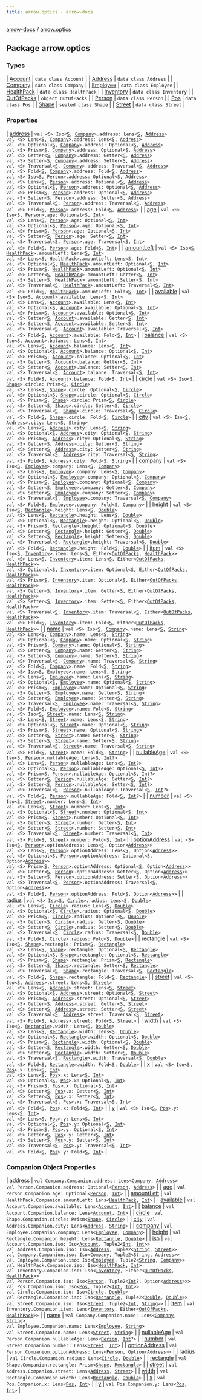 ```yaml
---
title: arrow.optics - arrow-docs
---
```


[arrow-docs](../index.html) / [arrow.optics](./index.html)

## Package arrow.optics

### Types

| [Account](-account/index.html) | `data class Account` |
| [Address](-address/index.html) | `data class Address` |
| [Company](-company/index.html) | `data class Company` |
| [Employee](-employee/index.html) | `data class Employee` |
| [HealthPack](-health-pack/index.html) | `data class HealthPack` |
| [Inventory](-inventory/index.html) | `data class Inventory` |
| [OutOfPacks](-out-of-packs.html) | `object OutOfPacks` |
| [Person](-person/index.html) | `data class Person` |
| [Pos](-pos/index.html) | `data class Pos` |
| [Shape](-shape/index.html) | `sealed class Shape` |
| [Street](-street/index.html) | `data class Street` |

### Properties

| [address](address.html) | `val <S> Iso<`[`S`](address.html#S)`, `[`Company`](-company/index.html)`>.address: Lens<`[`S`](address.html#S)`, `[`Address`](-address/index.html)`>`<br>`val <S> Lens<`[`S`](address.html#S)`, `[`Company`](-company/index.html)`>.address: Lens<`[`S`](address.html#S)`, `[`Address`](-address/index.html)`>`<br>`val <S> Optional<`[`S`](address.html#S)`, `[`Company`](-company/index.html)`>.address: Optional<`[`S`](address.html#S)`, `[`Address`](-address/index.html)`>`<br>`val <S> Prism<`[`S`](address.html#S)`, `[`Company`](-company/index.html)`>.address: Optional<`[`S`](address.html#S)`, `[`Address`](-address/index.html)`>`<br>`val <S> Getter<`[`S`](address.html#S)`, `[`Company`](-company/index.html)`>.address: Getter<`[`S`](address.html#S)`, `[`Address`](-address/index.html)`>`<br>`val <S> Setter<`[`S`](address.html#S)`, `[`Company`](-company/index.html)`>.address: Setter<`[`S`](address.html#S)`, `[`Address`](-address/index.html)`>`<br>`val <S> Traversal<`[`S`](address.html#S)`, `[`Company`](-company/index.html)`>.address: Traversal<`[`S`](address.html#S)`, `[`Address`](-address/index.html)`>`<br>`val <S> Fold<`[`S`](address.html#S)`, `[`Company`](-company/index.html)`>.address: Fold<`[`S`](address.html#S)`, `[`Address`](-address/index.html)`>`<br>`val <S> Iso<`[`S`](address.html#S)`, `[`Person`](-person/index.html)`>.address: Optional<`[`S`](address.html#S)`, `[`Address`](-address/index.html)`>`<br>`val <S> Lens<`[`S`](address.html#S)`, `[`Person`](-person/index.html)`>.address: Optional<`[`S`](address.html#S)`, `[`Address`](-address/index.html)`>`<br>`val <S> Optional<`[`S`](address.html#S)`, `[`Person`](-person/index.html)`>.address: Optional<`[`S`](address.html#S)`, `[`Address`](-address/index.html)`>`<br>`val <S> Prism<`[`S`](address.html#S)`, `[`Person`](-person/index.html)`>.address: Optional<`[`S`](address.html#S)`, `[`Address`](-address/index.html)`>`<br>`val <S> Setter<`[`S`](address.html#S)`, `[`Person`](-person/index.html)`>.address: Setter<`[`S`](address.html#S)`, `[`Address`](-address/index.html)`>`<br>`val <S> Traversal<`[`S`](address.html#S)`, `[`Person`](-person/index.html)`>.address: Traversal<`[`S`](address.html#S)`, `[`Address`](-address/index.html)`>`<br>`val <S> Fold<`[`S`](address.html#S)`, `[`Person`](-person/index.html)`>.address: Fold<`[`S`](address.html#S)`, `[`Address`](-address/index.html)`>` |
| [age](age.html) | `val <S> Iso<`[`S`](age.html#S)`, `[`Person`](-person/index.html)`>.age: Optional<`[`S`](age.html#S)`, `[`Int`](https://kotlinlang.org/api/latest/jvm/stdlib/kotlin/-int/index.html)`>`<br>`val <S> Lens<`[`S`](age.html#S)`, `[`Person`](-person/index.html)`>.age: Optional<`[`S`](age.html#S)`, `[`Int`](https://kotlinlang.org/api/latest/jvm/stdlib/kotlin/-int/index.html)`>`<br>`val <S> Optional<`[`S`](age.html#S)`, `[`Person`](-person/index.html)`>.age: Optional<`[`S`](age.html#S)`, `[`Int`](https://kotlinlang.org/api/latest/jvm/stdlib/kotlin/-int/index.html)`>`<br>`val <S> Prism<`[`S`](age.html#S)`, `[`Person`](-person/index.html)`>.age: Optional<`[`S`](age.html#S)`, `[`Int`](https://kotlinlang.org/api/latest/jvm/stdlib/kotlin/-int/index.html)`>`<br>`val <S> Setter<`[`S`](age.html#S)`, `[`Person`](-person/index.html)`>.age: Setter<`[`S`](age.html#S)`, `[`Int`](https://kotlinlang.org/api/latest/jvm/stdlib/kotlin/-int/index.html)`>`<br>`val <S> Traversal<`[`S`](age.html#S)`, `[`Person`](-person/index.html)`>.age: Traversal<`[`S`](age.html#S)`, `[`Int`](https://kotlinlang.org/api/latest/jvm/stdlib/kotlin/-int/index.html)`>`<br>`val <S> Fold<`[`S`](age.html#S)`, `[`Person`](-person/index.html)`>.age: Fold<`[`S`](age.html#S)`, `[`Int`](https://kotlinlang.org/api/latest/jvm/stdlib/kotlin/-int/index.html)`>` |
| [amountLeft](amount-left.html) | `val <S> Iso<`[`S`](amount-left.html#S)`, `[`HealthPack`](-health-pack/index.html)`>.amountLeft: Lens<`[`S`](amount-left.html#S)`, `[`Int`](https://kotlinlang.org/api/latest/jvm/stdlib/kotlin/-int/index.html)`>`<br>`val <S> Lens<`[`S`](amount-left.html#S)`, `[`HealthPack`](-health-pack/index.html)`>.amountLeft: Lens<`[`S`](amount-left.html#S)`, `[`Int`](https://kotlinlang.org/api/latest/jvm/stdlib/kotlin/-int/index.html)`>`<br>`val <S> Optional<`[`S`](amount-left.html#S)`, `[`HealthPack`](-health-pack/index.html)`>.amountLeft: Optional<`[`S`](amount-left.html#S)`, `[`Int`](https://kotlinlang.org/api/latest/jvm/stdlib/kotlin/-int/index.html)`>`<br>`val <S> Prism<`[`S`](amount-left.html#S)`, `[`HealthPack`](-health-pack/index.html)`>.amountLeft: Optional<`[`S`](amount-left.html#S)`, `[`Int`](https://kotlinlang.org/api/latest/jvm/stdlib/kotlin/-int/index.html)`>`<br>`val <S> Getter<`[`S`](amount-left.html#S)`, `[`HealthPack`](-health-pack/index.html)`>.amountLeft: Getter<`[`S`](amount-left.html#S)`, `[`Int`](https://kotlinlang.org/api/latest/jvm/stdlib/kotlin/-int/index.html)`>`<br>`val <S> Setter<`[`S`](amount-left.html#S)`, `[`HealthPack`](-health-pack/index.html)`>.amountLeft: Setter<`[`S`](amount-left.html#S)`, `[`Int`](https://kotlinlang.org/api/latest/jvm/stdlib/kotlin/-int/index.html)`>`<br>`val <S> Traversal<`[`S`](amount-left.html#S)`, `[`HealthPack`](-health-pack/index.html)`>.amountLeft: Traversal<`[`S`](amount-left.html#S)`, `[`Int`](https://kotlinlang.org/api/latest/jvm/stdlib/kotlin/-int/index.html)`>`<br>`val <S> Fold<`[`S`](amount-left.html#S)`, `[`HealthPack`](-health-pack/index.html)`>.amountLeft: Fold<`[`S`](amount-left.html#S)`, `[`Int`](https://kotlinlang.org/api/latest/jvm/stdlib/kotlin/-int/index.html)`>` |
| [available](available.html) | `val <S> Iso<`[`S`](available.html#S)`, `[`Account`](-account/index.html)`>.available: Lens<`[`S`](available.html#S)`, `[`Int`](https://kotlinlang.org/api/latest/jvm/stdlib/kotlin/-int/index.html)`>`<br>`val <S> Lens<`[`S`](available.html#S)`, `[`Account`](-account/index.html)`>.available: Lens<`[`S`](available.html#S)`, `[`Int`](https://kotlinlang.org/api/latest/jvm/stdlib/kotlin/-int/index.html)`>`<br>`val <S> Optional<`[`S`](available.html#S)`, `[`Account`](-account/index.html)`>.available: Optional<`[`S`](available.html#S)`, `[`Int`](https://kotlinlang.org/api/latest/jvm/stdlib/kotlin/-int/index.html)`>`<br>`val <S> Prism<`[`S`](available.html#S)`, `[`Account`](-account/index.html)`>.available: Optional<`[`S`](available.html#S)`, `[`Int`](https://kotlinlang.org/api/latest/jvm/stdlib/kotlin/-int/index.html)`>`<br>`val <S> Getter<`[`S`](available.html#S)`, `[`Account`](-account/index.html)`>.available: Getter<`[`S`](available.html#S)`, `[`Int`](https://kotlinlang.org/api/latest/jvm/stdlib/kotlin/-int/index.html)`>`<br>`val <S> Setter<`[`S`](available.html#S)`, `[`Account`](-account/index.html)`>.available: Setter<`[`S`](available.html#S)`, `[`Int`](https://kotlinlang.org/api/latest/jvm/stdlib/kotlin/-int/index.html)`>`<br>`val <S> Traversal<`[`S`](available.html#S)`, `[`Account`](-account/index.html)`>.available: Traversal<`[`S`](available.html#S)`, `[`Int`](https://kotlinlang.org/api/latest/jvm/stdlib/kotlin/-int/index.html)`>`<br>`val <S> Fold<`[`S`](available.html#S)`, `[`Account`](-account/index.html)`>.available: Fold<`[`S`](available.html#S)`, `[`Int`](https://kotlinlang.org/api/latest/jvm/stdlib/kotlin/-int/index.html)`>` |
| [balance](balance.html) | `val <S> Iso<`[`S`](balance.html#S)`, `[`Account`](-account/index.html)`>.balance: Lens<`[`S`](balance.html#S)`, `[`Int`](https://kotlinlang.org/api/latest/jvm/stdlib/kotlin/-int/index.html)`>`<br>`val <S> Lens<`[`S`](balance.html#S)`, `[`Account`](-account/index.html)`>.balance: Lens<`[`S`](balance.html#S)`, `[`Int`](https://kotlinlang.org/api/latest/jvm/stdlib/kotlin/-int/index.html)`>`<br>`val <S> Optional<`[`S`](balance.html#S)`, `[`Account`](-account/index.html)`>.balance: Optional<`[`S`](balance.html#S)`, `[`Int`](https://kotlinlang.org/api/latest/jvm/stdlib/kotlin/-int/index.html)`>`<br>`val <S> Prism<`[`S`](balance.html#S)`, `[`Account`](-account/index.html)`>.balance: Optional<`[`S`](balance.html#S)`, `[`Int`](https://kotlinlang.org/api/latest/jvm/stdlib/kotlin/-int/index.html)`>`<br>`val <S> Getter<`[`S`](balance.html#S)`, `[`Account`](-account/index.html)`>.balance: Getter<`[`S`](balance.html#S)`, `[`Int`](https://kotlinlang.org/api/latest/jvm/stdlib/kotlin/-int/index.html)`>`<br>`val <S> Setter<`[`S`](balance.html#S)`, `[`Account`](-account/index.html)`>.balance: Setter<`[`S`](balance.html#S)`, `[`Int`](https://kotlinlang.org/api/latest/jvm/stdlib/kotlin/-int/index.html)`>`<br>`val <S> Traversal<`[`S`](balance.html#S)`, `[`Account`](-account/index.html)`>.balance: Traversal<`[`S`](balance.html#S)`, `[`Int`](https://kotlinlang.org/api/latest/jvm/stdlib/kotlin/-int/index.html)`>`<br>`val <S> Fold<`[`S`](balance.html#S)`, `[`Account`](-account/index.html)`>.balance: Fold<`[`S`](balance.html#S)`, `[`Int`](https://kotlinlang.org/api/latest/jvm/stdlib/kotlin/-int/index.html)`>` |
| [circle](circle.html) | `val <S> Iso<`[`S`](circle.html#S)`, `[`Shape`](-shape/index.html)`>.circle: Prism<`[`S`](circle.html#S)`, `[`Circle`](-shape/-circle/index.html)`>`<br>`val <S> Lens<`[`S`](circle.html#S)`, `[`Shape`](-shape/index.html)`>.circle: Optional<`[`S`](circle.html#S)`, `[`Circle`](-shape/-circle/index.html)`>`<br>`val <S> Optional<`[`S`](circle.html#S)`, `[`Shape`](-shape/index.html)`>.circle: Optional<`[`S`](circle.html#S)`, `[`Circle`](-shape/-circle/index.html)`>`<br>`val <S> Prism<`[`S`](circle.html#S)`, `[`Shape`](-shape/index.html)`>.circle: Prism<`[`S`](circle.html#S)`, `[`Circle`](-shape/-circle/index.html)`>`<br>`val <S> Setter<`[`S`](circle.html#S)`, `[`Shape`](-shape/index.html)`>.circle: Setter<`[`S`](circle.html#S)`, `[`Circle`](-shape/-circle/index.html)`>`<br>`val <S> Traversal<`[`S`](circle.html#S)`, `[`Shape`](-shape/index.html)`>.circle: Traversal<`[`S`](circle.html#S)`, `[`Circle`](-shape/-circle/index.html)`>`<br>`val <S> Fold<`[`S`](circle.html#S)`, `[`Shape`](-shape/index.html)`>.circle: Fold<`[`S`](circle.html#S)`, `[`Circle`](-shape/-circle/index.html)`>` |
| [city](city.html) | `val <S> Iso<`[`S`](city.html#S)`, `[`Address`](-address/index.html)`>.city: Lens<`[`S`](city.html#S)`, `[`String`](https://kotlinlang.org/api/latest/jvm/stdlib/kotlin/-string/index.html)`>`<br>`val <S> Lens<`[`S`](city.html#S)`, `[`Address`](-address/index.html)`>.city: Lens<`[`S`](city.html#S)`, `[`String`](https://kotlinlang.org/api/latest/jvm/stdlib/kotlin/-string/index.html)`>`<br>`val <S> Optional<`[`S`](city.html#S)`, `[`Address`](-address/index.html)`>.city: Optional<`[`S`](city.html#S)`, `[`String`](https://kotlinlang.org/api/latest/jvm/stdlib/kotlin/-string/index.html)`>`<br>`val <S> Prism<`[`S`](city.html#S)`, `[`Address`](-address/index.html)`>.city: Optional<`[`S`](city.html#S)`, `[`String`](https://kotlinlang.org/api/latest/jvm/stdlib/kotlin/-string/index.html)`>`<br>`val <S> Getter<`[`S`](city.html#S)`, `[`Address`](-address/index.html)`>.city: Getter<`[`S`](city.html#S)`, `[`String`](https://kotlinlang.org/api/latest/jvm/stdlib/kotlin/-string/index.html)`>`<br>`val <S> Setter<`[`S`](city.html#S)`, `[`Address`](-address/index.html)`>.city: Setter<`[`S`](city.html#S)`, `[`String`](https://kotlinlang.org/api/latest/jvm/stdlib/kotlin/-string/index.html)`>`<br>`val <S> Traversal<`[`S`](city.html#S)`, `[`Address`](-address/index.html)`>.city: Traversal<`[`S`](city.html#S)`, `[`String`](https://kotlinlang.org/api/latest/jvm/stdlib/kotlin/-string/index.html)`>`<br>`val <S> Fold<`[`S`](city.html#S)`, `[`Address`](-address/index.html)`>.city: Fold<`[`S`](city.html#S)`, `[`String`](https://kotlinlang.org/api/latest/jvm/stdlib/kotlin/-string/index.html)`>` |
| [company](company.html) | `val <S> Iso<`[`S`](company.html#S)`, `[`Employee`](-employee/index.html)`>.company: Lens<`[`S`](company.html#S)`, `[`Company`](-company/index.html)`>`<br>`val <S> Lens<`[`S`](company.html#S)`, `[`Employee`](-employee/index.html)`>.company: Lens<`[`S`](company.html#S)`, `[`Company`](-company/index.html)`>`<br>`val <S> Optional<`[`S`](company.html#S)`, `[`Employee`](-employee/index.html)`>.company: Optional<`[`S`](company.html#S)`, `[`Company`](-company/index.html)`>`<br>`val <S> Prism<`[`S`](company.html#S)`, `[`Employee`](-employee/index.html)`>.company: Optional<`[`S`](company.html#S)`, `[`Company`](-company/index.html)`>`<br>`val <S> Getter<`[`S`](company.html#S)`, `[`Employee`](-employee/index.html)`>.company: Getter<`[`S`](company.html#S)`, `[`Company`](-company/index.html)`>`<br>`val <S> Setter<`[`S`](company.html#S)`, `[`Employee`](-employee/index.html)`>.company: Setter<`[`S`](company.html#S)`, `[`Company`](-company/index.html)`>`<br>`val <S> Traversal<`[`S`](company.html#S)`, `[`Employee`](-employee/index.html)`>.company: Traversal<`[`S`](company.html#S)`, `[`Company`](-company/index.html)`>`<br>`val <S> Fold<`[`S`](company.html#S)`, `[`Employee`](-employee/index.html)`>.company: Fold<`[`S`](company.html#S)`, `[`Company`](-company/index.html)`>` |
| [height](height.html) | `val <S> Iso<`[`S`](height.html#S)`, `[`Rectangle`](-shape/-rectangle/index.html)`>.height: Lens<`[`S`](height.html#S)`, `[`Double`](https://kotlinlang.org/api/latest/jvm/stdlib/kotlin/-double/index.html)`>`<br>`val <S> Lens<`[`S`](height.html#S)`, `[`Rectangle`](-shape/-rectangle/index.html)`>.height: Lens<`[`S`](height.html#S)`, `[`Double`](https://kotlinlang.org/api/latest/jvm/stdlib/kotlin/-double/index.html)`>`<br>`val <S> Optional<`[`S`](height.html#S)`, `[`Rectangle`](-shape/-rectangle/index.html)`>.height: Optional<`[`S`](height.html#S)`, `[`Double`](https://kotlinlang.org/api/latest/jvm/stdlib/kotlin/-double/index.html)`>`<br>`val <S> Prism<`[`S`](height.html#S)`, `[`Rectangle`](-shape/-rectangle/index.html)`>.height: Optional<`[`S`](height.html#S)`, `[`Double`](https://kotlinlang.org/api/latest/jvm/stdlib/kotlin/-double/index.html)`>`<br>`val <S> Getter<`[`S`](height.html#S)`, `[`Rectangle`](-shape/-rectangle/index.html)`>.height: Getter<`[`S`](height.html#S)`, `[`Double`](https://kotlinlang.org/api/latest/jvm/stdlib/kotlin/-double/index.html)`>`<br>`val <S> Setter<`[`S`](height.html#S)`, `[`Rectangle`](-shape/-rectangle/index.html)`>.height: Setter<`[`S`](height.html#S)`, `[`Double`](https://kotlinlang.org/api/latest/jvm/stdlib/kotlin/-double/index.html)`>`<br>`val <S> Traversal<`[`S`](height.html#S)`, `[`Rectangle`](-shape/-rectangle/index.html)`>.height: Traversal<`[`S`](height.html#S)`, `[`Double`](https://kotlinlang.org/api/latest/jvm/stdlib/kotlin/-double/index.html)`>`<br>`val <S> Fold<`[`S`](height.html#S)`, `[`Rectangle`](-shape/-rectangle/index.html)`>.height: Fold<`[`S`](height.html#S)`, `[`Double`](https://kotlinlang.org/api/latest/jvm/stdlib/kotlin/-double/index.html)`>` |
| [item](item.html) | `val <S> Iso<`[`S`](item.html#S)`, `[`Inventory`](-inventory/index.html)`>.item: Lens<`[`S`](item.html#S)`, Either<`[`OutOfPacks`](-out-of-packs.html)`, `[`HealthPack`](-health-pack/index.html)`>>`<br>`val <S> Lens<`[`S`](item.html#S)`, `[`Inventory`](-inventory/index.html)`>.item: Lens<`[`S`](item.html#S)`, Either<`[`OutOfPacks`](-out-of-packs.html)`, `[`HealthPack`](-health-pack/index.html)`>>`<br>`val <S> Optional<`[`S`](item.html#S)`, `[`Inventory`](-inventory/index.html)`>.item: Optional<`[`S`](item.html#S)`, Either<`[`OutOfPacks`](-out-of-packs.html)`, `[`HealthPack`](-health-pack/index.html)`>>`<br>`val <S> Prism<`[`S`](item.html#S)`, `[`Inventory`](-inventory/index.html)`>.item: Optional<`[`S`](item.html#S)`, Either<`[`OutOfPacks`](-out-of-packs.html)`, `[`HealthPack`](-health-pack/index.html)`>>`<br>`val <S> Getter<`[`S`](item.html#S)`, `[`Inventory`](-inventory/index.html)`>.item: Getter<`[`S`](item.html#S)`, Either<`[`OutOfPacks`](-out-of-packs.html)`, `[`HealthPack`](-health-pack/index.html)`>>`<br>`val <S> Setter<`[`S`](item.html#S)`, `[`Inventory`](-inventory/index.html)`>.item: Setter<`[`S`](item.html#S)`, Either<`[`OutOfPacks`](-out-of-packs.html)`, `[`HealthPack`](-health-pack/index.html)`>>`<br>`val <S> Traversal<`[`S`](item.html#S)`, `[`Inventory`](-inventory/index.html)`>.item: Traversal<`[`S`](item.html#S)`, Either<`[`OutOfPacks`](-out-of-packs.html)`, `[`HealthPack`](-health-pack/index.html)`>>`<br>`val <S> Fold<`[`S`](item.html#S)`, `[`Inventory`](-inventory/index.html)`>.item: Fold<`[`S`](item.html#S)`, Either<`[`OutOfPacks`](-out-of-packs.html)`, `[`HealthPack`](-health-pack/index.html)`>>` |
| [name](name.html) | `val <S> Iso<`[`S`](name.html#S)`, `[`Company`](-company/index.html)`>.name: Lens<`[`S`](name.html#S)`, `[`String`](https://kotlinlang.org/api/latest/jvm/stdlib/kotlin/-string/index.html)`>`<br>`val <S> Lens<`[`S`](name.html#S)`, `[`Company`](-company/index.html)`>.name: Lens<`[`S`](name.html#S)`, `[`String`](https://kotlinlang.org/api/latest/jvm/stdlib/kotlin/-string/index.html)`>`<br>`val <S> Optional<`[`S`](name.html#S)`, `[`Company`](-company/index.html)`>.name: Optional<`[`S`](name.html#S)`, `[`String`](https://kotlinlang.org/api/latest/jvm/stdlib/kotlin/-string/index.html)`>`<br>`val <S> Prism<`[`S`](name.html#S)`, `[`Company`](-company/index.html)`>.name: Optional<`[`S`](name.html#S)`, `[`String`](https://kotlinlang.org/api/latest/jvm/stdlib/kotlin/-string/index.html)`>`<br>`val <S> Getter<`[`S`](name.html#S)`, `[`Company`](-company/index.html)`>.name: Getter<`[`S`](name.html#S)`, `[`String`](https://kotlinlang.org/api/latest/jvm/stdlib/kotlin/-string/index.html)`>`<br>`val <S> Setter<`[`S`](name.html#S)`, `[`Company`](-company/index.html)`>.name: Setter<`[`S`](name.html#S)`, `[`String`](https://kotlinlang.org/api/latest/jvm/stdlib/kotlin/-string/index.html)`>`<br>`val <S> Traversal<`[`S`](name.html#S)`, `[`Company`](-company/index.html)`>.name: Traversal<`[`S`](name.html#S)`, `[`String`](https://kotlinlang.org/api/latest/jvm/stdlib/kotlin/-string/index.html)`>`<br>`val <S> Fold<`[`S`](name.html#S)`, `[`Company`](-company/index.html)`>.name: Fold<`[`S`](name.html#S)`, `[`String`](https://kotlinlang.org/api/latest/jvm/stdlib/kotlin/-string/index.html)`>`<br>`val <S> Iso<`[`S`](name.html#S)`, `[`Employee`](-employee/index.html)`>.name: Lens<`[`S`](name.html#S)`, `[`String`](https://kotlinlang.org/api/latest/jvm/stdlib/kotlin/-string/index.html)`>`<br>`val <S> Lens<`[`S`](name.html#S)`, `[`Employee`](-employee/index.html)`>.name: Lens<`[`S`](name.html#S)`, `[`String`](https://kotlinlang.org/api/latest/jvm/stdlib/kotlin/-string/index.html)`>`<br>`val <S> Optional<`[`S`](name.html#S)`, `[`Employee`](-employee/index.html)`>.name: Optional<`[`S`](name.html#S)`, `[`String`](https://kotlinlang.org/api/latest/jvm/stdlib/kotlin/-string/index.html)`>`<br>`val <S> Prism<`[`S`](name.html#S)`, `[`Employee`](-employee/index.html)`>.name: Optional<`[`S`](name.html#S)`, `[`String`](https://kotlinlang.org/api/latest/jvm/stdlib/kotlin/-string/index.html)`>`<br>`val <S> Getter<`[`S`](name.html#S)`, `[`Employee`](-employee/index.html)`>.name: Getter<`[`S`](name.html#S)`, `[`String`](https://kotlinlang.org/api/latest/jvm/stdlib/kotlin/-string/index.html)`>`<br>`val <S> Setter<`[`S`](name.html#S)`, `[`Employee`](-employee/index.html)`>.name: Setter<`[`S`](name.html#S)`, `[`String`](https://kotlinlang.org/api/latest/jvm/stdlib/kotlin/-string/index.html)`>`<br>`val <S> Traversal<`[`S`](name.html#S)`, `[`Employee`](-employee/index.html)`>.name: Traversal<`[`S`](name.html#S)`, `[`String`](https://kotlinlang.org/api/latest/jvm/stdlib/kotlin/-string/index.html)`>`<br>`val <S> Fold<`[`S`](name.html#S)`, `[`Employee`](-employee/index.html)`>.name: Fold<`[`S`](name.html#S)`, `[`String`](https://kotlinlang.org/api/latest/jvm/stdlib/kotlin/-string/index.html)`>`<br>`val <S> Iso<`[`S`](name.html#S)`, `[`Street`](-street/index.html)`>.name: Lens<`[`S`](name.html#S)`, `[`String`](https://kotlinlang.org/api/latest/jvm/stdlib/kotlin/-string/index.html)`>`<br>`val <S> Lens<`[`S`](name.html#S)`, `[`Street`](-street/index.html)`>.name: Lens<`[`S`](name.html#S)`, `[`String`](https://kotlinlang.org/api/latest/jvm/stdlib/kotlin/-string/index.html)`>`<br>`val <S> Optional<`[`S`](name.html#S)`, `[`Street`](-street/index.html)`>.name: Optional<`[`S`](name.html#S)`, `[`String`](https://kotlinlang.org/api/latest/jvm/stdlib/kotlin/-string/index.html)`>`<br>`val <S> Prism<`[`S`](name.html#S)`, `[`Street`](-street/index.html)`>.name: Optional<`[`S`](name.html#S)`, `[`String`](https://kotlinlang.org/api/latest/jvm/stdlib/kotlin/-string/index.html)`>`<br>`val <S> Getter<`[`S`](name.html#S)`, `[`Street`](-street/index.html)`>.name: Getter<`[`S`](name.html#S)`, `[`String`](https://kotlinlang.org/api/latest/jvm/stdlib/kotlin/-string/index.html)`>`<br>`val <S> Setter<`[`S`](name.html#S)`, `[`Street`](-street/index.html)`>.name: Setter<`[`S`](name.html#S)`, `[`String`](https://kotlinlang.org/api/latest/jvm/stdlib/kotlin/-string/index.html)`>`<br>`val <S> Traversal<`[`S`](name.html#S)`, `[`Street`](-street/index.html)`>.name: Traversal<`[`S`](name.html#S)`, `[`String`](https://kotlinlang.org/api/latest/jvm/stdlib/kotlin/-string/index.html)`>`<br>`val <S> Fold<`[`S`](name.html#S)`, `[`Street`](-street/index.html)`>.name: Fold<`[`S`](name.html#S)`, `[`String`](https://kotlinlang.org/api/latest/jvm/stdlib/kotlin/-string/index.html)`>` |
| [nullableAge](nullable-age.html) | `val <S> Iso<`[`S`](nullable-age.html#S)`, `[`Person`](-person/index.html)`>.nullableAge: Lens<`[`S`](nullable-age.html#S)`, `[`Int`](https://kotlinlang.org/api/latest/jvm/stdlib/kotlin/-int/index.html)`?>`<br>`val <S> Lens<`[`S`](nullable-age.html#S)`, `[`Person`](-person/index.html)`>.nullableAge: Lens<`[`S`](nullable-age.html#S)`, `[`Int`](https://kotlinlang.org/api/latest/jvm/stdlib/kotlin/-int/index.html)`?>`<br>`val <S> Optional<`[`S`](nullable-age.html#S)`, `[`Person`](-person/index.html)`>.nullableAge: Optional<`[`S`](nullable-age.html#S)`, `[`Int`](https://kotlinlang.org/api/latest/jvm/stdlib/kotlin/-int/index.html)`?>`<br>`val <S> Prism<`[`S`](nullable-age.html#S)`, `[`Person`](-person/index.html)`>.nullableAge: Optional<`[`S`](nullable-age.html#S)`, `[`Int`](https://kotlinlang.org/api/latest/jvm/stdlib/kotlin/-int/index.html)`?>`<br>`val <S> Getter<`[`S`](nullable-age.html#S)`, `[`Person`](-person/index.html)`>.nullableAge: Getter<`[`S`](nullable-age.html#S)`, `[`Int`](https://kotlinlang.org/api/latest/jvm/stdlib/kotlin/-int/index.html)`?>`<br>`val <S> Setter<`[`S`](nullable-age.html#S)`, `[`Person`](-person/index.html)`>.nullableAge: Setter<`[`S`](nullable-age.html#S)`, `[`Int`](https://kotlinlang.org/api/latest/jvm/stdlib/kotlin/-int/index.html)`?>`<br>`val <S> Traversal<`[`S`](nullable-age.html#S)`, `[`Person`](-person/index.html)`>.nullableAge: Traversal<`[`S`](nullable-age.html#S)`, `[`Int`](https://kotlinlang.org/api/latest/jvm/stdlib/kotlin/-int/index.html)`?>`<br>`val <S> Fold<`[`S`](nullable-age.html#S)`, `[`Person`](-person/index.html)`>.nullableAge: Fold<`[`S`](nullable-age.html#S)`, `[`Int`](https://kotlinlang.org/api/latest/jvm/stdlib/kotlin/-int/index.html)`?>` |
| [number](number.html) | `val <S> Iso<`[`S`](number.html#S)`, `[`Street`](-street/index.html)`>.number: Lens<`[`S`](number.html#S)`, `[`Int`](https://kotlinlang.org/api/latest/jvm/stdlib/kotlin/-int/index.html)`>`<br>`val <S> Lens<`[`S`](number.html#S)`, `[`Street`](-street/index.html)`>.number: Lens<`[`S`](number.html#S)`, `[`Int`](https://kotlinlang.org/api/latest/jvm/stdlib/kotlin/-int/index.html)`>`<br>`val <S> Optional<`[`S`](number.html#S)`, `[`Street`](-street/index.html)`>.number: Optional<`[`S`](number.html#S)`, `[`Int`](https://kotlinlang.org/api/latest/jvm/stdlib/kotlin/-int/index.html)`>`<br>`val <S> Prism<`[`S`](number.html#S)`, `[`Street`](-street/index.html)`>.number: Optional<`[`S`](number.html#S)`, `[`Int`](https://kotlinlang.org/api/latest/jvm/stdlib/kotlin/-int/index.html)`>`<br>`val <S> Getter<`[`S`](number.html#S)`, `[`Street`](-street/index.html)`>.number: Getter<`[`S`](number.html#S)`, `[`Int`](https://kotlinlang.org/api/latest/jvm/stdlib/kotlin/-int/index.html)`>`<br>`val <S> Setter<`[`S`](number.html#S)`, `[`Street`](-street/index.html)`>.number: Setter<`[`S`](number.html#S)`, `[`Int`](https://kotlinlang.org/api/latest/jvm/stdlib/kotlin/-int/index.html)`>`<br>`val <S> Traversal<`[`S`](number.html#S)`, `[`Street`](-street/index.html)`>.number: Traversal<`[`S`](number.html#S)`, `[`Int`](https://kotlinlang.org/api/latest/jvm/stdlib/kotlin/-int/index.html)`>`<br>`val <S> Fold<`[`S`](number.html#S)`, `[`Street`](-street/index.html)`>.number: Fold<`[`S`](number.html#S)`, `[`Int`](https://kotlinlang.org/api/latest/jvm/stdlib/kotlin/-int/index.html)`>` |
| [optionAddress](option-address.html) | `val <S> Iso<`[`S`](option-address.html#S)`, `[`Person`](-person/index.html)`>.optionAddress: Lens<`[`S`](option-address.html#S)`, Option<`[`Address`](-address/index.html)`>>`<br>`val <S> Lens<`[`S`](option-address.html#S)`, `[`Person`](-person/index.html)`>.optionAddress: Lens<`[`S`](option-address.html#S)`, Option<`[`Address`](-address/index.html)`>>`<br>`val <S> Optional<`[`S`](option-address.html#S)`, `[`Person`](-person/index.html)`>.optionAddress: Optional<`[`S`](option-address.html#S)`, Option<`[`Address`](-address/index.html)`>>`<br>`val <S> Prism<`[`S`](option-address.html#S)`, `[`Person`](-person/index.html)`>.optionAddress: Optional<`[`S`](option-address.html#S)`, Option<`[`Address`](-address/index.html)`>>`<br>`val <S> Getter<`[`S`](option-address.html#S)`, `[`Person`](-person/index.html)`>.optionAddress: Getter<`[`S`](option-address.html#S)`, Option<`[`Address`](-address/index.html)`>>`<br>`val <S> Setter<`[`S`](option-address.html#S)`, `[`Person`](-person/index.html)`>.optionAddress: Setter<`[`S`](option-address.html#S)`, Option<`[`Address`](-address/index.html)`>>`<br>`val <S> Traversal<`[`S`](option-address.html#S)`, `[`Person`](-person/index.html)`>.optionAddress: Traversal<`[`S`](option-address.html#S)`, Option<`[`Address`](-address/index.html)`>>`<br>`val <S> Fold<`[`S`](option-address.html#S)`, `[`Person`](-person/index.html)`>.optionAddress: Fold<`[`S`](option-address.html#S)`, Option<`[`Address`](-address/index.html)`>>` |
| [radius](radius.html) | `val <S> Iso<`[`S`](radius.html#S)`, `[`Circle`](-shape/-circle/index.html)`>.radius: Lens<`[`S`](radius.html#S)`, `[`Double`](https://kotlinlang.org/api/latest/jvm/stdlib/kotlin/-double/index.html)`>`<br>`val <S> Lens<`[`S`](radius.html#S)`, `[`Circle`](-shape/-circle/index.html)`>.radius: Lens<`[`S`](radius.html#S)`, `[`Double`](https://kotlinlang.org/api/latest/jvm/stdlib/kotlin/-double/index.html)`>`<br>`val <S> Optional<`[`S`](radius.html#S)`, `[`Circle`](-shape/-circle/index.html)`>.radius: Optional<`[`S`](radius.html#S)`, `[`Double`](https://kotlinlang.org/api/latest/jvm/stdlib/kotlin/-double/index.html)`>`<br>`val <S> Prism<`[`S`](radius.html#S)`, `[`Circle`](-shape/-circle/index.html)`>.radius: Optional<`[`S`](radius.html#S)`, `[`Double`](https://kotlinlang.org/api/latest/jvm/stdlib/kotlin/-double/index.html)`>`<br>`val <S> Getter<`[`S`](radius.html#S)`, `[`Circle`](-shape/-circle/index.html)`>.radius: Getter<`[`S`](radius.html#S)`, `[`Double`](https://kotlinlang.org/api/latest/jvm/stdlib/kotlin/-double/index.html)`>`<br>`val <S> Setter<`[`S`](radius.html#S)`, `[`Circle`](-shape/-circle/index.html)`>.radius: Setter<`[`S`](radius.html#S)`, `[`Double`](https://kotlinlang.org/api/latest/jvm/stdlib/kotlin/-double/index.html)`>`<br>`val <S> Traversal<`[`S`](radius.html#S)`, `[`Circle`](-shape/-circle/index.html)`>.radius: Traversal<`[`S`](radius.html#S)`, `[`Double`](https://kotlinlang.org/api/latest/jvm/stdlib/kotlin/-double/index.html)`>`<br>`val <S> Fold<`[`S`](radius.html#S)`, `[`Circle`](-shape/-circle/index.html)`>.radius: Fold<`[`S`](radius.html#S)`, `[`Double`](https://kotlinlang.org/api/latest/jvm/stdlib/kotlin/-double/index.html)`>` |
| [rectangle](rectangle.html) | `val <S> Iso<`[`S`](rectangle.html#S)`, `[`Shape`](-shape/index.html)`>.rectangle: Prism<`[`S`](rectangle.html#S)`, `[`Rectangle`](-shape/-rectangle/index.html)`>`<br>`val <S> Lens<`[`S`](rectangle.html#S)`, `[`Shape`](-shape/index.html)`>.rectangle: Optional<`[`S`](rectangle.html#S)`, `[`Rectangle`](-shape/-rectangle/index.html)`>`<br>`val <S> Optional<`[`S`](rectangle.html#S)`, `[`Shape`](-shape/index.html)`>.rectangle: Optional<`[`S`](rectangle.html#S)`, `[`Rectangle`](-shape/-rectangle/index.html)`>`<br>`val <S> Prism<`[`S`](rectangle.html#S)`, `[`Shape`](-shape/index.html)`>.rectangle: Prism<`[`S`](rectangle.html#S)`, `[`Rectangle`](-shape/-rectangle/index.html)`>`<br>`val <S> Setter<`[`S`](rectangle.html#S)`, `[`Shape`](-shape/index.html)`>.rectangle: Setter<`[`S`](rectangle.html#S)`, `[`Rectangle`](-shape/-rectangle/index.html)`>`<br>`val <S> Traversal<`[`S`](rectangle.html#S)`, `[`Shape`](-shape/index.html)`>.rectangle: Traversal<`[`S`](rectangle.html#S)`, `[`Rectangle`](-shape/-rectangle/index.html)`>`<br>`val <S> Fold<`[`S`](rectangle.html#S)`, `[`Shape`](-shape/index.html)`>.rectangle: Fold<`[`S`](rectangle.html#S)`, `[`Rectangle`](-shape/-rectangle/index.html)`>` |
| [street](street.html) | `val <S> Iso<`[`S`](street.html#S)`, `[`Address`](-address/index.html)`>.street: Lens<`[`S`](street.html#S)`, `[`Street`](-street/index.html)`>`<br>`val <S> Lens<`[`S`](street.html#S)`, `[`Address`](-address/index.html)`>.street: Lens<`[`S`](street.html#S)`, `[`Street`](-street/index.html)`>`<br>`val <S> Optional<`[`S`](street.html#S)`, `[`Address`](-address/index.html)`>.street: Optional<`[`S`](street.html#S)`, `[`Street`](-street/index.html)`>`<br>`val <S> Prism<`[`S`](street.html#S)`, `[`Address`](-address/index.html)`>.street: Optional<`[`S`](street.html#S)`, `[`Street`](-street/index.html)`>`<br>`val <S> Getter<`[`S`](street.html#S)`, `[`Address`](-address/index.html)`>.street: Getter<`[`S`](street.html#S)`, `[`Street`](-street/index.html)`>`<br>`val <S> Setter<`[`S`](street.html#S)`, `[`Address`](-address/index.html)`>.street: Setter<`[`S`](street.html#S)`, `[`Street`](-street/index.html)`>`<br>`val <S> Traversal<`[`S`](street.html#S)`, `[`Address`](-address/index.html)`>.street: Traversal<`[`S`](street.html#S)`, `[`Street`](-street/index.html)`>`<br>`val <S> Fold<`[`S`](street.html#S)`, `[`Address`](-address/index.html)`>.street: Fold<`[`S`](street.html#S)`, `[`Street`](-street/index.html)`>` |
| [width](width.html) | `val <S> Iso<`[`S`](width.html#S)`, `[`Rectangle`](-shape/-rectangle/index.html)`>.width: Lens<`[`S`](width.html#S)`, `[`Double`](https://kotlinlang.org/api/latest/jvm/stdlib/kotlin/-double/index.html)`>`<br>`val <S> Lens<`[`S`](width.html#S)`, `[`Rectangle`](-shape/-rectangle/index.html)`>.width: Lens<`[`S`](width.html#S)`, `[`Double`](https://kotlinlang.org/api/latest/jvm/stdlib/kotlin/-double/index.html)`>`<br>`val <S> Optional<`[`S`](width.html#S)`, `[`Rectangle`](-shape/-rectangle/index.html)`>.width: Optional<`[`S`](width.html#S)`, `[`Double`](https://kotlinlang.org/api/latest/jvm/stdlib/kotlin/-double/index.html)`>`<br>`val <S> Prism<`[`S`](width.html#S)`, `[`Rectangle`](-shape/-rectangle/index.html)`>.width: Optional<`[`S`](width.html#S)`, `[`Double`](https://kotlinlang.org/api/latest/jvm/stdlib/kotlin/-double/index.html)`>`<br>`val <S> Getter<`[`S`](width.html#S)`, `[`Rectangle`](-shape/-rectangle/index.html)`>.width: Getter<`[`S`](width.html#S)`, `[`Double`](https://kotlinlang.org/api/latest/jvm/stdlib/kotlin/-double/index.html)`>`<br>`val <S> Setter<`[`S`](width.html#S)`, `[`Rectangle`](-shape/-rectangle/index.html)`>.width: Setter<`[`S`](width.html#S)`, `[`Double`](https://kotlinlang.org/api/latest/jvm/stdlib/kotlin/-double/index.html)`>`<br>`val <S> Traversal<`[`S`](width.html#S)`, `[`Rectangle`](-shape/-rectangle/index.html)`>.width: Traversal<`[`S`](width.html#S)`, `[`Double`](https://kotlinlang.org/api/latest/jvm/stdlib/kotlin/-double/index.html)`>`<br>`val <S> Fold<`[`S`](width.html#S)`, `[`Rectangle`](-shape/-rectangle/index.html)`>.width: Fold<`[`S`](width.html#S)`, `[`Double`](https://kotlinlang.org/api/latest/jvm/stdlib/kotlin/-double/index.html)`>` |
| [x](x.html) | `val <S> Iso<`[`S`](x.html#S)`, `[`Pos`](-pos/index.html)`>.x: Lens<`[`S`](x.html#S)`, `[`Int`](https://kotlinlang.org/api/latest/jvm/stdlib/kotlin/-int/index.html)`>`<br>`val <S> Lens<`[`S`](x.html#S)`, `[`Pos`](-pos/index.html)`>.x: Lens<`[`S`](x.html#S)`, `[`Int`](https://kotlinlang.org/api/latest/jvm/stdlib/kotlin/-int/index.html)`>`<br>`val <S> Optional<`[`S`](x.html#S)`, `[`Pos`](-pos/index.html)`>.x: Optional<`[`S`](x.html#S)`, `[`Int`](https://kotlinlang.org/api/latest/jvm/stdlib/kotlin/-int/index.html)`>`<br>`val <S> Prism<`[`S`](x.html#S)`, `[`Pos`](-pos/index.html)`>.x: Optional<`[`S`](x.html#S)`, `[`Int`](https://kotlinlang.org/api/latest/jvm/stdlib/kotlin/-int/index.html)`>`<br>`val <S> Getter<`[`S`](x.html#S)`, `[`Pos`](-pos/index.html)`>.x: Getter<`[`S`](x.html#S)`, `[`Int`](https://kotlinlang.org/api/latest/jvm/stdlib/kotlin/-int/index.html)`>`<br>`val <S> Setter<`[`S`](x.html#S)`, `[`Pos`](-pos/index.html)`>.x: Setter<`[`S`](x.html#S)`, `[`Int`](https://kotlinlang.org/api/latest/jvm/stdlib/kotlin/-int/index.html)`>`<br>`val <S> Traversal<`[`S`](x.html#S)`, `[`Pos`](-pos/index.html)`>.x: Traversal<`[`S`](x.html#S)`, `[`Int`](https://kotlinlang.org/api/latest/jvm/stdlib/kotlin/-int/index.html)`>`<br>`val <S> Fold<`[`S`](x.html#S)`, `[`Pos`](-pos/index.html)`>.x: Fold<`[`S`](x.html#S)`, `[`Int`](https://kotlinlang.org/api/latest/jvm/stdlib/kotlin/-int/index.html)`>` |
| [y](y.html) | `val <S> Iso<`[`S`](y.html#S)`, `[`Pos`](-pos/index.html)`>.y: Lens<`[`S`](y.html#S)`, `[`Int`](https://kotlinlang.org/api/latest/jvm/stdlib/kotlin/-int/index.html)`>`<br>`val <S> Lens<`[`S`](y.html#S)`, `[`Pos`](-pos/index.html)`>.y: Lens<`[`S`](y.html#S)`, `[`Int`](https://kotlinlang.org/api/latest/jvm/stdlib/kotlin/-int/index.html)`>`<br>`val <S> Optional<`[`S`](y.html#S)`, `[`Pos`](-pos/index.html)`>.y: Optional<`[`S`](y.html#S)`, `[`Int`](https://kotlinlang.org/api/latest/jvm/stdlib/kotlin/-int/index.html)`>`<br>`val <S> Prism<`[`S`](y.html#S)`, `[`Pos`](-pos/index.html)`>.y: Optional<`[`S`](y.html#S)`, `[`Int`](https://kotlinlang.org/api/latest/jvm/stdlib/kotlin/-int/index.html)`>`<br>`val <S> Getter<`[`S`](y.html#S)`, `[`Pos`](-pos/index.html)`>.y: Getter<`[`S`](y.html#S)`, `[`Int`](https://kotlinlang.org/api/latest/jvm/stdlib/kotlin/-int/index.html)`>`<br>`val <S> Setter<`[`S`](y.html#S)`, `[`Pos`](-pos/index.html)`>.y: Setter<`[`S`](y.html#S)`, `[`Int`](https://kotlinlang.org/api/latest/jvm/stdlib/kotlin/-int/index.html)`>`<br>`val <S> Traversal<`[`S`](y.html#S)`, `[`Pos`](-pos/index.html)`>.y: Traversal<`[`S`](y.html#S)`, `[`Int`](https://kotlinlang.org/api/latest/jvm/stdlib/kotlin/-int/index.html)`>`<br>`val <S> Fold<`[`S`](y.html#S)`, `[`Pos`](-pos/index.html)`>.y: Fold<`[`S`](y.html#S)`, `[`Int`](https://kotlinlang.org/api/latest/jvm/stdlib/kotlin/-int/index.html)`>` |

### Companion Object Properties

| [address](address.html) | `val Company.Companion.address: Lens<`[`Company`](-company/index.html)`, `[`Address`](-address/index.html)`>`<br>`val Person.Companion.address: Optional<`[`Person`](-person/index.html)`, `[`Address`](-address/index.html)`>` |
| [age](age.html) | `val Person.Companion.age: Optional<`[`Person`](-person/index.html)`, `[`Int`](https://kotlinlang.org/api/latest/jvm/stdlib/kotlin/-int/index.html)`>` |
| [amountLeft](amount-left.html) | `val HealthPack.Companion.amountLeft: Lens<`[`HealthPack`](-health-pack/index.html)`, `[`Int`](https://kotlinlang.org/api/latest/jvm/stdlib/kotlin/-int/index.html)`>` |
| [available](available.html) | `val Account.Companion.available: Lens<`[`Account`](-account/index.html)`, `[`Int`](https://kotlinlang.org/api/latest/jvm/stdlib/kotlin/-int/index.html)`>` |
| [balance](balance.html) | `val Account.Companion.balance: Lens<`[`Account`](-account/index.html)`, `[`Int`](https://kotlinlang.org/api/latest/jvm/stdlib/kotlin/-int/index.html)`>` |
| [circle](circle.html) | `val Shape.Companion.circle: Prism<`[`Shape`](-shape/index.html)`, `[`Circle`](-shape/-circle/index.html)`>` |
| [city](city.html) | `val Address.Companion.city: Lens<`[`Address`](-address/index.html)`, `[`String`](https://kotlinlang.org/api/latest/jvm/stdlib/kotlin/-string/index.html)`>` |
| [company](company.html) | `val Employee.Companion.company: Lens<`[`Employee`](-employee/index.html)`, `[`Company`](-company/index.html)`>` |
| [height](height.html) | `val Rectangle.Companion.height: Lens<`[`Rectangle`](-shape/-rectangle/index.html)`, `[`Double`](https://kotlinlang.org/api/latest/jvm/stdlib/kotlin/-double/index.html)`>` |
| [iso](iso.html) | `val Account.Companion.iso: Iso<`[`Account`](-account/index.html)`, Tuple2<`[`Int`](https://kotlinlang.org/api/latest/jvm/stdlib/kotlin/-int/index.html)`, `[`Int`](https://kotlinlang.org/api/latest/jvm/stdlib/kotlin/-int/index.html)`>>`<br>`val Address.Companion.iso: Iso<`[`Address`](-address/index.html)`, Tuple2<`[`String`](https://kotlinlang.org/api/latest/jvm/stdlib/kotlin/-string/index.html)`, `[`Street`](-street/index.html)`>>`<br>`val Company.Companion.iso: Iso<`[`Company`](-company/index.html)`, Tuple2<`[`String`](https://kotlinlang.org/api/latest/jvm/stdlib/kotlin/-string/index.html)`, `[`Address`](-address/index.html)`>>`<br>`val Employee.Companion.iso: Iso<`[`Employee`](-employee/index.html)`, Tuple2<`[`String`](https://kotlinlang.org/api/latest/jvm/stdlib/kotlin/-string/index.html)`, `[`Company`](-company/index.html)`>>`<br>`val HealthPack.Companion.iso: Iso<`[`HealthPack`](-health-pack/index.html)`, `[`Int`](https://kotlinlang.org/api/latest/jvm/stdlib/kotlin/-int/index.html)`>`<br>`val Inventory.Companion.iso: Iso<`[`Inventory`](-inventory/index.html)`, Either<`[`OutOfPacks`](-out-of-packs.html)`, `[`HealthPack`](-health-pack/index.html)`>>`<br>`val Person.Companion.iso: Iso<`[`Person`](-person/index.html)`, Tuple2<`[`Int`](https://kotlinlang.org/api/latest/jvm/stdlib/kotlin/-int/index.html)`?, Option<`[`Address`](-address/index.html)`>>>`<br>`val Pos.Companion.iso: Iso<`[`Pos`](-pos/index.html)`, Tuple2<`[`Int`](https://kotlinlang.org/api/latest/jvm/stdlib/kotlin/-int/index.html)`, `[`Int`](https://kotlinlang.org/api/latest/jvm/stdlib/kotlin/-int/index.html)`>>`<br>`val Circle.Companion.iso: Iso<`[`Circle`](-shape/-circle/index.html)`, `[`Double`](https://kotlinlang.org/api/latest/jvm/stdlib/kotlin/-double/index.html)`>`<br>`val Rectangle.Companion.iso: Iso<`[`Rectangle`](-shape/-rectangle/index.html)`, Tuple2<`[`Double`](https://kotlinlang.org/api/latest/jvm/stdlib/kotlin/-double/index.html)`, `[`Double`](https://kotlinlang.org/api/latest/jvm/stdlib/kotlin/-double/index.html)`>>`<br>`val Street.Companion.iso: Iso<`[`Street`](-street/index.html)`, Tuple2<`[`Int`](https://kotlinlang.org/api/latest/jvm/stdlib/kotlin/-int/index.html)`, `[`String`](https://kotlinlang.org/api/latest/jvm/stdlib/kotlin/-string/index.html)`>>` |
| [item](item.html) | `val Inventory.Companion.item: Lens<`[`Inventory`](-inventory/index.html)`, Either<`[`OutOfPacks`](-out-of-packs.html)`, `[`HealthPack`](-health-pack/index.html)`>>` |
| [name](name.html) | `val Company.Companion.name: Lens<`[`Company`](-company/index.html)`, `[`String`](https://kotlinlang.org/api/latest/jvm/stdlib/kotlin/-string/index.html)`>`<br>`val Employee.Companion.name: Lens<`[`Employee`](-employee/index.html)`, `[`String`](https://kotlinlang.org/api/latest/jvm/stdlib/kotlin/-string/index.html)`>`<br>`val Street.Companion.name: Lens<`[`Street`](-street/index.html)`, `[`String`](https://kotlinlang.org/api/latest/jvm/stdlib/kotlin/-string/index.html)`>` |
| [nullableAge](nullable-age.html) | `val Person.Companion.nullableAge: Lens<`[`Person`](-person/index.html)`, `[`Int`](https://kotlinlang.org/api/latest/jvm/stdlib/kotlin/-int/index.html)`?>` |
| [number](number.html) | `val Street.Companion.number: Lens<`[`Street`](-street/index.html)`, `[`Int`](https://kotlinlang.org/api/latest/jvm/stdlib/kotlin/-int/index.html)`>` |
| [optionAddress](option-address.html) | `val Person.Companion.optionAddress: Lens<`[`Person`](-person/index.html)`, Option<`[`Address`](-address/index.html)`>>` |
| [radius](radius.html) | `val Circle.Companion.radius: Lens<`[`Circle`](-shape/-circle/index.html)`, `[`Double`](https://kotlinlang.org/api/latest/jvm/stdlib/kotlin/-double/index.html)`>` |
| [rectangle](rectangle.html) | `val Shape.Companion.rectangle: Prism<`[`Shape`](-shape/index.html)`, `[`Rectangle`](-shape/-rectangle/index.html)`>` |
| [street](street.html) | `val Address.Companion.street: Lens<`[`Address`](-address/index.html)`, `[`Street`](-street/index.html)`>` |
| [width](width.html) | `val Rectangle.Companion.width: Lens<`[`Rectangle`](-shape/-rectangle/index.html)`, `[`Double`](https://kotlinlang.org/api/latest/jvm/stdlib/kotlin/-double/index.html)`>` |
| [x](x.html) | `val Pos.Companion.x: Lens<`[`Pos`](-pos/index.html)`, `[`Int`](https://kotlinlang.org/api/latest/jvm/stdlib/kotlin/-int/index.html)`>` |
| [y](y.html) | `val Pos.Companion.y: Lens<`[`Pos`](-pos/index.html)`, `[`Int`](https://kotlinlang.org/api/latest/jvm/stdlib/kotlin/-int/index.html)`>` |

